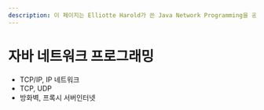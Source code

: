 ```yaml
---
description: 이 페이지는 Elliotte Harold가 쓴 Java Network Programming을 공부하면서 정리한 내용입니다.
---
```


# 자바 네트워크 프로그래밍

* TCP/IP, IP 네트워크 
* TCP, UDP
* 방화벽, 프록시 서버인터넷 

